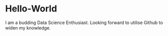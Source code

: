 # Hello-World
I am a budding Data Science Enthusiast. Looking forward to utilise Github to widen my knowledge.
